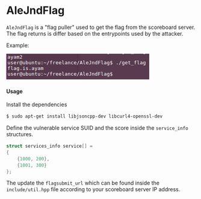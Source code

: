 AleJndFlag
==========

`AleJndFlag` is a "flag puller" used to get the flag from the scoreboard server. The flag returns is differ based on the entrypoints used by the attacker.

Example:

![alt text](get_flag.png)

#### Usage

Install the dependencies

```Bash
$ sudo apt-get install libjsoncpp-dev libcurl4-openssl-dev
```

Define the vulnerable service SUID and the score inside the `service_info` structures.


```C++
struct services_info service[] =
{
    {1000, 200},
    {1001, 300}
};
```

The update the `flagsubmit_url` which can be found inside the `include/util.hpp` file according to your scoreboard server IP address.
